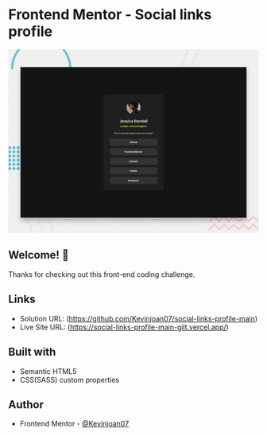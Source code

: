 # Frontend Mentor - Social links profile

![Design preview for the Social links profile coding challenge](./design/desktop-preview.jpg)

## Welcome! 👋

Thanks for checking out this front-end coding challenge.

## Links

- Solution URL: (https://github.com/Kevinjoan07/social-links-profile-main)
- Live Site URL: (https://social-links-profile-main-gilt.vercel.app/)

## Built with

- Semantic HTML5
- CSS(SASS) custom properties

## Author

- Frontend Mentor - [@Kevinjoan07](https://www.frontendmentor.io/profile/Kevinjoan07)
